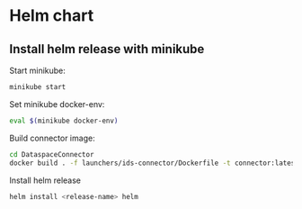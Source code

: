 # Helm chart

## Install helm release with minikube

Start minikube:

```bash
minikube start
```

Set minikube docker-env:

```bash
eval $(minikube docker-env)
```

Build connector image:

```bash
cd DataspaceConnector
docker build . -f launchers/ids-connector/Dockerfile -t connector:latest
```

Install helm release

```bash
helm install <release-name> helm
```
